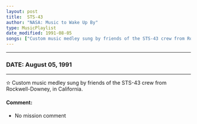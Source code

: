 ```yaml
---
layout: post
title:  STS-43
author: "NASA: Music to Wake Up By"
type: MusicPlaylist
date_modified: 1991-08-05
songs: ["Custom music medley sung by friends of the STS-43 crew from Rockwell-Downey, in California."]
---
```


----
### DATE: August 05, 1991
----
✫ Custom music medley sung by friends of the STS-43 crew from Rockwell-Downey, in California.

#### Comment:
* No mission comment



<br/>
<center>
	<a target="_blank"
	   href="https://twitter.com/intent/tweet?hashtags=Space,NASA,Playlist,NASAWakeupCalls,SpaceProgram&text={{ page.author}}, '{{ page.songs.first }}' {{ page.title }}, {{ page.date | date: '%B %d, %Y' }}. {{ site.url }}{{ page.url }}&via=nasawakeupcalls"><i class="fab fa-twitter" alt="Tweet this page" style="font-size: 1.3em;"></i></a>
	&nbsp; 	<i class="fas fa-user-astronaut" style="font-size: 1.5em;"></i> &nbsp;
    <a type="amzn" search="'Custom music medley sung by friends of the STS-43 crew from Rockwell-Downey, in California.'" category="popular music">
    <i class="fab fa-amazon" style="font-size: 1.3em;"></i></a>
</center>
